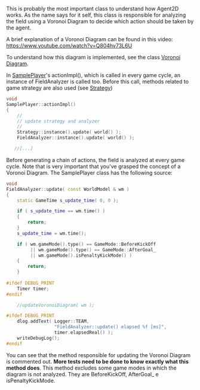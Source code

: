 This is probably the most important class to understand how Agent2D works. As the name says for it self, this class is responsible for analyzing the field using a Voronoi Diagram to decide which action should be taken by the agent.

A brief explanation of a Voronoi Diagram can be found in this video:
https://www.youtube.com/watch?v=Q804hv73L6U

To understand how this diagram is implemented, see the class [Voronoi Diagram](https://github.com/RoboCup2D/tutorial/blob/master/sections/VoronoiDiagram.md).


In [SamplePlayer](https://github.com/RoboCup2D/tutorial/blob/master/sections/SamplePlayer.md)'s actionImpl(), which is called in every game cycle, an instance of FieldAnalyzer is called too. Before this call, methods related to game strategy are also used (see [Strategy](https://github.com/RoboCup2D/tutorial/blob/master/sections/Strategy.md))


```cpp
void
SamplePlayer::actionImpl()
{
    //
    // update strategy and analyzer
    //
    Strategy::instance().update( world() );
    FieldAnalyzer::instance().update( world() );

   //[...]
```

Before generating a chain of actions, the field is analyzed at every game cycle. Note that is very important that you've grasped the concept of a Voronoi Diagram. The SamplePlayer class has the following source:

```cpp
void
FieldAnalyzer::update( const WorldModel & wm )
{
    static GameTime s_update_time( 0, 0 );

    if ( s_update_time == wm.time() )
    {
        return;
    }
    s_update_time = wm.time();

    if ( wm.gameMode().type() == GameMode::BeforeKickOff
         || wm.gameMode().type() == GameMode::AfterGoal_
         || wm.gameMode().isPenaltyKickMode() )
    {
        return;
    }
    
#ifdef DEBUG_PRINT
    Timer timer;
#endif

    //updateVoronoiDiagram( wm );

#ifdef DEBUG_PRINT
    dlog.addText( Logger::TEAM,
                  "FieldAnalyzer::update() elapsed %f [ms]",
                  timer.elapsedReal() );
    writeDebugLog();
#endif
```

You can see that the method responsible for updating the Voronoi Diagram is commented out. **More tests need to be done to know exactly what this method does**. 
This method excludes some game modes in which the diagram is not analyzed. They are BeforeKickOff, AfterGoal_ e isPenaltyKickMode.
